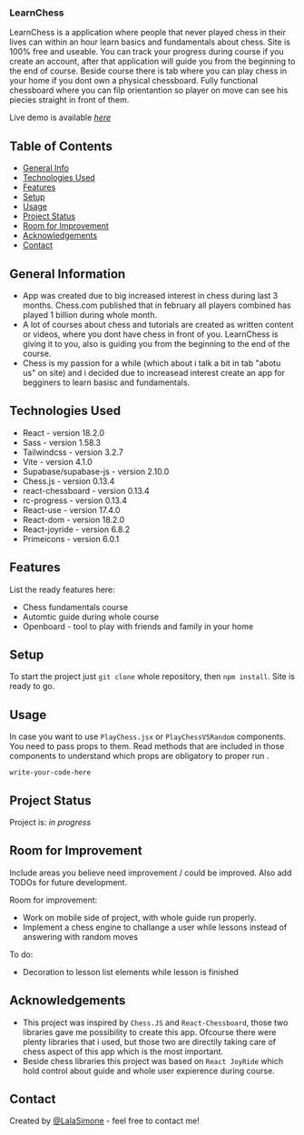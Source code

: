 ### LearnChess


LearnChess is a application where people that never played chess in their lives can within an hour learn basics and fundamentals about chess. Site is 100% free and useable. You can track your progress during course if you create an account, after that application will guide you from the beginning to the end of course. Beside course there is tab where you can play chess in your home if you dont own a physical chessboard. Fully functional chessboard where you can filp orientantion so player on move can see his piecies straight in front of them.

Live demo is available [_here_](https://learnchessbylala.netlify.app/)

## Table of Contents

-   [General Info](#general-information)
-   [Technologies Used](#technologies-used)
-   [Features](#features)
-   [Setup](#setup)
-   [Usage](#usage)
-   [Project Status](#project-status)
-   [Room for Improvement](#room-for-improvement)
-   [Acknowledgements](#acknowledgements)
-   [Contact](#contact)

## General Information

-   App was created due to big increased interest in chess during last 3 months. Chess.com published that in february all players combined has played 1 billion during whole month.
-   A lot of courses about chess and tutorials are created as written content or videos, where you dont have chess in front of you. LearnChess is giving it to you, also is guiding you from the beginning to the end of the course.
-   Chess is my passion for a while (which about i talk a bit in tab "abotu us" on site) and i decided due to increasead interest create an app for begginers to learn basisc and fundamentals.

## Technologies Used

-   React - version 18.2.0
-   Sass - version 1.58.3
-   Tailwindcss - version 3.2.7
-   Vite - version 4.1.0
-   Supabase/supabase-js - version 2.10.0
-   Chess.js - version 0.13.4
-   react-chessboard - version 0.13.4
-   rc-progress - version 0.13.4
-   React-use - version 17.4.0
-   React-dom - version 18.2.0
-   React-joyride - version 6.8.2
-   Primeicons - version 6.0.1

## Features

List the ready features here:

-   Chess fundamentals course
-   Automtic guide during whole course
-   Openboard - tool to play with friends and family in your home

## Setup

To start the project just `git clone` whole repository, then `npm install`. Site is ready to go.

## Usage

In case you want to use `PlayChess.jsx` or `PlayChessVSRandom` components. You need to pass props to them. Read methods that are included in those components to understand which props are obligatory to proper run .

`write-your-code-here`

## Project Status

Project is: _in progress_

## Room for Improvement

Include areas you believe need improvement / could be improved. Also add TODOs for future development.

Room for improvement:

-   Work on mobile side of project, with whole guide run properly.
-   Implement a chess engine to challange a user while lessons instead of answering with random moves

To do:

-   Decoration to lesson list elements while lesson is finished

## Acknowledgements

-   This project was inspired by `Chess.JS` and `React-Chessboard`, those two libraries gave me possibility to create this app. Ofcourse there were plenty
    libraries that i used, but those two are directily taking care of chess aspect of this app which is the most important.
-   Beside chess libraries this project was based on `React JoyRide` which hold control about guide and whole user expierence during course.

## Contact

Created by [@LalaSimone](https://github.com/LalaSimon) - feel free to contact me!
